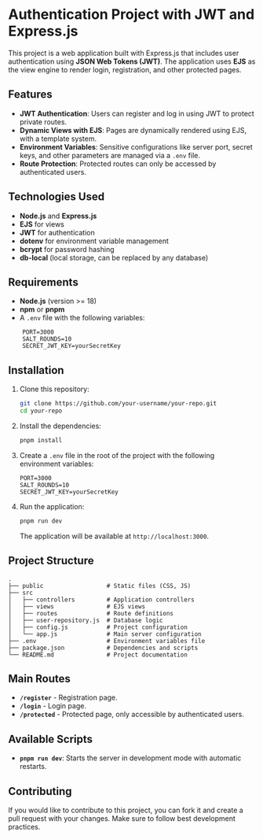 # Authentication Project with JWT and Express.js

This project is a web application built with Express.js that includes user authentication using **JSON Web Tokens (JWT)**. The application uses **EJS** as the view engine to render login, registration, and other protected pages.

## Features

- **JWT Authentication**: Users can register and log in using JWT to protect private routes.
- **Dynamic Views with EJS**: Pages are dynamically rendered using EJS, with a template system.
- **Environment Variables**: Sensitive configurations like server port, secret keys, and other parameters are managed via a `.env` file.
- **Route Protection**: Protected routes can only be accessed by authenticated users.

## Technologies Used

- **Node.js** and **Express.js**
- **EJS** for views
- **JWT** for authentication
- **dotenv** for environment variable management
- **bcrypt** for password hashing
- **db-local** (local storage, can be replaced by any database)

## Requirements

- **Node.js** (version >= 18)
- **npm** or **pnpm**
- A `.env` file with the following variables:

```plaintext
    PORT=3000
    SALT_ROUNDS=10
    SECRET_JWT_KEY=yourSecretKey
```

## Installation

1. Clone this repository:

   ```bash
   git clone https://github.com/your-username/your-repo.git
   cd your-repo
   ```

2. Install the dependencies:

   ```bash
   pnpm install
   ```

3. Create a `.env` file in the root of the project with the following environment variables:

   ```plaintext
   PORT=3000
   SALT_ROUNDS=10
   SECRET_JWT_KEY=yourSecretKey
   ```

4. Run the application:

   ```bash
   pnpm run dev
   ```

   The application will be available at `http://localhost:3000`.

## Project Structure

```
.
├── public                  # Static files (CSS, JS)
├── src
│   ├── controllers         # Application controllers
│   ├── views               # EJS views
│   ├── routes              # Route definitions
│   ├── user-repository.js  # Database logic
│   ├── config.js           # Project configuration
│   └── app.js              # Main server configuration
├── .env                    # Environment variables file
├── package.json            # Dependencies and scripts
└── README.md               # Project documentation
```

## Main Routes

- **`/register`** - Registration page.
- **`/login`** - Login page.
- **`/protected`** - Protected page, only accessible by authenticated users.

## Available Scripts

- **`pnpm run dev`**: Starts the server in development mode with automatic restarts.

## Contributing

If you would like to contribute to this project, you can fork it and create a pull request with your changes. Make sure to follow best development practices.
